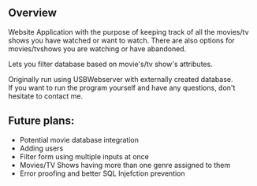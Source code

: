 ## Overview
Website Application with the purpose of keeping track of all the movies/tv shows you have watched or want to watch.
There are also options for movies/tvshows you are watching or have abandoned. <br>

Lets you filter database based on movie's/tv show's attributes. 


Originally run using USBWebserver with externally created database. <br>
If you want to run the program yourself and have any questions, don't hesitate to contact me.

## Future plans:
- Potential movie database integration
- Adding users
- Filter form using multiple inputs at once
- Movies/TV Shows having more than one genre assigned to them
- Error proofing and better SQL Injefction prevention
